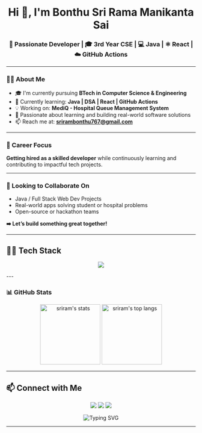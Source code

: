 <h1 align="center">Hi 👋, I'm Bonthu Sri Rama Manikanta Sai</h1>
<h3 align="center">🚀 Passionate Developer | 🎓 3rd Year CSE | 💻 Java | ⚛️ React | ☁️ GitHub Actions</h3>

---

### 🧑‍💻 About Me

- 🎓 I'm currently pursuing **BTech in Computer Science & Engineering**
- 🌱 Currently learning: **Java | DSA | React | GitHub Actions**
- 💡 Working on: **MediQ - Hospital Queue Management System**
- 🧠 Passionate about learning and building real-world software solutions
- 📫 Reach me at: **srirambonthu767@gmail.com**

---

### 💼 Career Focus
**Getting hired as a skilled developer** while continuously learning and contributing to impactful tech projects.

---

### 🤝 Looking to Collaborate On

- Java / Full Stack Web Dev Projects  
- Real-world apps solving student or hospital problems  
- Open-source or hackathon teams  

**➡️ Let’s build something great together!**

---

## 🧑‍💻 Tech Stack

<p align="center">
  <img src="https://skillicons.dev/icons?i=java,python,js,react,html,css,github,linux,vscode" />
</p>
---

### 📊 GitHub Stats

<p align="center">
  <img src="https://github-readme-stats.vercel.app/api?username=23A91A0578&show_icons=true&theme=radical" alt="sriram's stats" height="160"/>
  <img src="https://github-readme-stats.vercel.app/api/top-langs/?username=23A91A0578&layout=compact&theme=radical" alt="sriram's top langs" height="160"/>
</p>

---

## 📫 Connect with Me

<p align="center">
  <a href="mailto:srirambonthu767@gmail.com"><img src="https://img.shields.io/badge/Gmail-srirambonthu767@gmail.com-D14836?style=flat&logo=gmail&logoColor=white"/></a>    
  <a href="https://www.linkedin.com/in/sriram-bonthu-207213355"><img src="https://img.shields.io/badge/LinkedIn-sriram--bonthu-blue?style=flat&logo=linkedin" /></a>
  <a href="https://github.com/23A91A0578"><img src="https://img.shields.io/badge/GitHub-23A91A0578-black?style=flat&logo=github" /></a>
</p>

<p align="center">
  <img src="https://readme-typing-svg.demolab.com?font=Fira+Code&weight=500&size=22&pause=1000&center=true&vCenter=true&width=435&lines=Keep+Learning+%26+Keep+Building!;Let's+connect+and+collaborate+%F0%9F%91%8D" alt="Typing SVG" />
</p>

---

